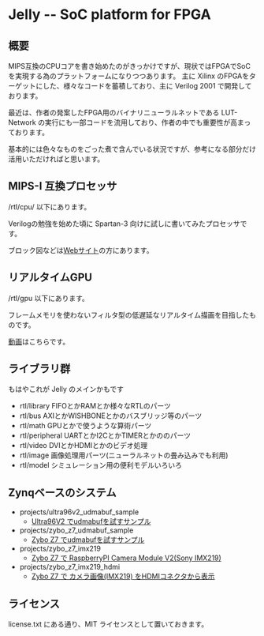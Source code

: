 # Jelly -- SoC platform for FPGA

## 概要

MIPS互換のCPUコアを書き始めたのがきっかけですが、現状ではFPGAでSoCを実現する為のプラットフォームになりつつあります。
主に Xilinx のFPGAをターゲットにした、様々なコードを蓄積しており、主に Verilog 2001 で開発しております。

最近は、作者の発案したFPGA用のバイナリニューラルネットである LUT-Network の実行にも一部コードを流用しており、作者の中でも重要性が高まっております。

基本的には色々なものをごった煮で含んでいる状況ですが、参考になる部分だけ活用いただければと思います。


## MIPS-I 互換プロセッサ

/rtl/cpu/
以下にあります。

Verilogの勉強を始めた頃に Spartan-3 向けに試しに書いてみたプロセッサです。

ブロック図などは[Webサイト](http://ryuz.my.coocan.jp/jelly/index.html)の方にあります。


## リアルタイムGPU

/rtl/gpu
以下にあります。

フレームメモリを使わないフィルタ型の低遅延なリアルタイム描画を目指したものです。

[動画](https://www.youtube.com/watch?v=vl-lhSOOlSk)はこちらです。


## ライブラリ群

もはやこれが Jelly のメインかもです

- rtl/library      FIFOとかRAMとか様々なRTLのパーツ
- rtl/bus          AXIとかWISHBONEとかのバスブリッジ等のパーツ
- rtl/math         GPUとかで使うような算術パーツ
- rtl/peripheral   UARTとかI2CとかTIMERとかののパーツ
- rtl/video        DVIとかHDMIとかのビデオ処理
- rtl/image        画像処理用パーツ(ニューラルネットの畳み込みでも利用)
- rtl/model        シミュレーション用の便利モデルいろいろ


## Zynqベースのシステム

- projects/ultra96v2_udmabuf_sample
    - [Ultra96V2 でudmabufを試すサンプル](projects/ultra96v2_udmabuf_sample/README.md)
- projects/zybo_z7_udmabuf_sample
    - [Zybo Z7 でudmabufを試すサンプル](projects/zybo_z7_udmabuf_sample/README.md)
- projects/zybo_z7_imx219
    - [Zybo Z7 で RaspberryPI Camera Module V2(Sony IMX219)](projects/zybo_z7_imx219/README.md)
- projects/zybo_z7_imx219_hdmi
    - [Zybo Z7 で カメラ画像(IMX219) をHDMIコネクタから表示](projects/zybo_z7_imx219_hdmi/README.md)


## ライセンス

  license.txt にある通り、MIT ライセンスとして置いておきます。

